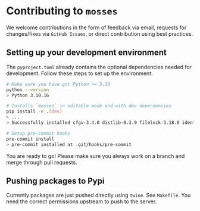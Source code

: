 # Contributing to `mosses`
We welcome contributions in the form of feedback via email, requests for changes/fixes via `GitHub Issues`, or direct contribution using best practices.

## Setting up your development environment
The `pyproject.toml` already contains the optional dependencies needed for development. Follow these steps to set up the environment.
```bash
# Make sure you have got Python >= 3.10
python --version
> Python 3.10.16

# Installs `mosses` in editable mode and with dev dependencies
pip install -e .[dev]
> ...
> Successfully installed cfgv-3.4.0 distlib-0.3.9 filelock-3.18.0 identify-2.6.10 mosses-0.1.0 nodeenv-1.9.1 pre-commit-4.2.0 virtualenv-20.31.1

# Setup pre-commit hooks
pre-commit install
> pre-commit installed at .git/hooks/pre-commit
```

You are ready to go! Please make sure you always work on a branch and merge through pull requests.

## Pushing packages to Pypi
Currently packages are just pushed directly using `twine`. See `Makefile`. You need the correct permissions upstream to push to the server.
